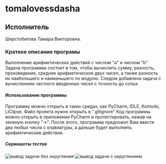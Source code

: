 # tomalovessdasha
## Исполнитель
Шерстобитова Тамара Викторовна.
### Краткое описание програмы
Выполнение арифметических действий с числом "а" и числом "b".
Задача программы состоит в том, чтобы вычислить сумму, разность, произведение, среднее арифметическое двух чисел, а также разность их наибольшего и наименьшего по модулю. 
Следом добавлена задача с вычислением частного введенных чисел с точность до сотых.
#### Использование программы
Программу можно открыть в таких средах, как PyCharm, IDLE, Komodo, LiClipse. 
Файл проекта нужно открыть в ".gitignore"
Код программы можно открыть в приложении PyCharm и протестировать, нажав на зеленую кнопку "->". После этого, программа предложит Вам ввести два любых числа с клавиатуры, а дальше будет выполнять арифметические действия.
##### Скриншоты тестов
![вывод задачи без округления](https://github.com/Tomattttt/tomalovessdasha/assets/146252320/e6440325-b5fd-4ad2-b40b-4fab4d1f1048)
![вывод задачи с округлением](https://github.com/Tomattttt/tomalovessdasha/assets/146252320/96ddd0eb-8d44-450f-be3c-225509a6e29d)
